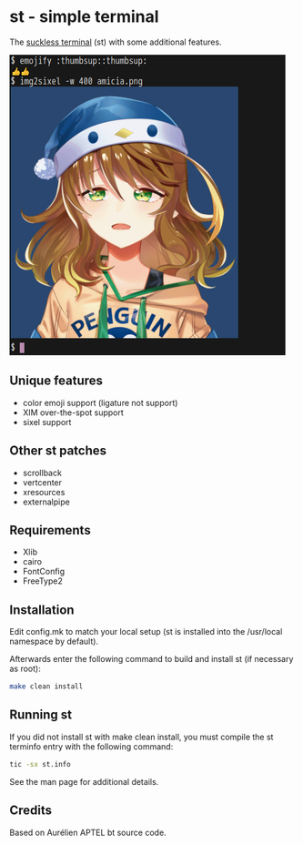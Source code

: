 # st - simple terminal

The [suckless terminal](https://st.suckless.org) (st) with some additional features.

![screenshot](screenshot.png)

## Unique features

* color emoji support (ligature not support)
* XIM over-the-spot support
* sixel support

## Other st patches

* scrollback
* vertcenter
* xresources
* externalpipe

## Requirements

* Xlib
* cairo
* FontConfig
* FreeType2

## Installation

Edit config.mk to match your local setup (st is installed into the /usr/local namespace by default).

Afterwards enter the following command to build and install st (if necessary as root):

```sh
make clean install
```

## Running st

If you did not install st with make clean install, you must compile the st terminfo entry with the following command:

```sh
tic -sx st.info
```

See the man page for additional details.

## Credits

Based on Aurélien APTEL <aurelien dot aptel at gmail dot com> bt source code.
